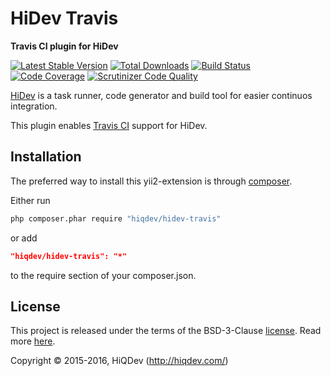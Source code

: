 HiDev Travis
============

**Travis CI plugin for HiDev**

[![Latest Stable Version](https://poser.pugx.org/hiqdev/hidev-travis/v/stable)](https://packagist.org/packages/hiqdev/hidev-travis)
[![Total Downloads](https://poser.pugx.org/hiqdev/hidev-travis/downloads)](https://packagist.org/packages/hiqdev/hidev-travis)
[![Build Status](https://img.shields.io/travis/hiqdev/hidev-travis.svg)](https://travis-ci.org/hiqdev/hidev-travis)
[![Code Coverage](https://scrutinizer-ci.com/g/hiqdev/hidev-travis/badges/coverage.png?b=master)](https://scrutinizer-ci.com/g/hiqdev/hidev-travis/?branch=master)
[![Scrutinizer Code Quality](https://scrutinizer-ci.com/g/hiqdev/hidev-travis/badges/quality-score.png?b=master)](https://scrutinizer-ci.com/g/hiqdev/hidev-travis/?branch=master)

[HiDev](https://github.com/hiqdev/hidev) is a task runner, code generator and build tool for easier continuos integration.

This plugin enables [Travis CI](https://travis-ci.org/) support for HiDev.

## Installation

The preferred way to install this yii2-extension is through [composer](http://getcomposer.org/download/).

Either run

```sh
php composer.phar require "hiqdev/hidev-travis"
```

or add

```json
"hiqdev/hidev-travis": "*"
```

to the require section of your composer.json.

## License

This project is released under the terms of the BSD-3-Clause [license](LICENSE).
Read more [here](http://choosealicense.com/licenses/bsd-3-clause).

Copyright © 2015-2016, HiQDev (http://hiqdev.com/)
